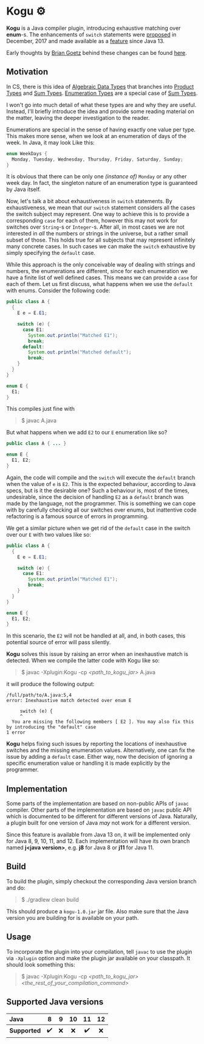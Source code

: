 # Kogu ⚙

**Kogu** is a Java compiler plugin, introducing exhaustive matching over **enum**-s. The enhancements of `switch` statements were [proposed](https://mail.openjdk.java.net/pipermail/amber-dev/2017-December/002412.html) in December, 2017 and made available as a [feature](https://openjdk.java.net/jeps/361) since Java 13.

Early thoughts by [Brian Goetz](https://www.linkedin.com/in/briangoetz) behind these changes can be found [here](https://cr.openjdk.java.net/~briangoetz/amber/pattern-match.html).

## Motivation

In CS, there is this idea of [Algebraic Data Types](https://en.wikipedia.org/wiki/Algebraic_data_type) that branches into [Product Types](https://en.wikipedia.org/wiki/Product_type) and [Sum Types](https://en.wikipedia.org/wiki/Sum_type). [Enumeration Types](https://en.wikipedia.org/wiki/Enumerated_type) are a special case of [Sum Types](https://en.wikipedia.org/wiki/Sum_type).

I won't go into much detail of what these types are and why they are useful. Instead, I'll briefly introduce the idea and provide some reading material on the matter, leaving the deeper investigation to the reader.

Enumerations are special in the sense of having exactly one value per type. This makes more sense, when we look at an enumeration of days of the week. In Java, it may look Like this:

```java
enum WeekDays {
  Monday, Tuesday, Wednesday, Thursday, Friday, Saturday, Sunday;
}
```

It is obvious that there can be only one _(instance of)_ `Monday` or any other week day. In fact, the singleton nature of an enumeration type is guaranteed by Java itself.

Now, let's talk a bit about exhaustiveness in `switch` statements. By exhaustiveness, we mean that our `switch` statement considers all the cases the switch subject may represent. One way to achieve this is to provide a corresponding `case` for each of them, however this may not work for switches over `String`-s or `Integer`-s. After all, in most cases we are not interested in _all_ the numbers or strings in the universe, but a rather small subset of those. This holds true for all subjects that may represent infinitely many concrete cases. In such cases we can make the `switch` exhaustive by simply specifying the `default` case.

While this approach is the only conceivable way of dealing with strings and numbers, the enumerations are different, since for each enumeration we have a finite list of well defined cases. This means we can provide a `case` for each of them. Let us first discuss, what happens when we use the `default` with enums. Consider the following code:

```java
public class A {
  {
    E e = E.E1;

    switch (e) {
      case E1:
        System.out.println("Matched E1");
        break;
      default:
        System.out.println("Matched default");
        break;
    }
  }
}

enum E {
  E1;
}
```

This compiles just fine with

> $ javac A.java

But what happens when we add `E2` to our `E` enumeration like so?

```java
public class A { ... }

enum E {
  E1, E2;
}
```

Again, the code will compile and the `switch` will execute the `default` branch when the value of `e` is `E2`. This is the expected behaviour, according to Java specs, but is it the desirable one? Such a behaviour is, most of the times, undesirable, since the decision of handling `E2` as a `default` branch was made by the language, not the programmer. This is something we can cope with by carefully checking all our switches over enums, but inattentive code refactoring is a famous source of errors in programming.

We get a similar picture when we get rid of the `default` case in the switch over our `E` with two values like so:

```java
public class A {
  {
    E e = E.E1;

    switch (e) {
      case E1:
        System.out.println("Matched E1");
        break;
    }
  }
}

enum E {
  E1, E2;
}
```

In this scenario, the `E2` will not be handled at all, and, in both cases, this potential source of error will pass silently.

**Kogu** solves this issue by raising an error when an inexhaustive match is detected. When we compile the latter code with Kogu like so:

> $ javac -Xplugin:Kogu -cp *<path_to_kogu_jar>* A.java  

it will produce the following output:

```text
/full/path/to/A.java:5,4  
error: Inexhaustive match detected over enum E  
  
     switch (e) {  
     ^  
  You are missing the following members [ E2 ]. You may also fix this by introducing the "default" case
1 error
```

**Kogu** helps fixing such issues by reporting the locations of inexhaustive switches and the missing enumeration values. Alternatively, one can fix the issue by adding a `default` case. Either way, now the decision of ignoring a specific enumeration value or handling it is made explicitly by the programmer.

## Implementation

Some parts of the implementation are based on non-public APIs of `javac` compiler. Other parts of the implementation are based on `javac` public API which is documented to be different for different versions of Java. Naturally, a plugin built for one version of Java _may_ not work for a different version.

Since this feature is available from Java 13 on, it will be implemented only for Java 8, 9, 10, 11, and 12. Each implementation will have its own branch named **j\<java version>**, e.g. **j8** for Java 8 or **j11** for Java 11.

## Build

To build the plugin, simply checkout the corresponding Java version branch and do:

> $ ./gradlew clean build

This should produce a `kogu-1.0.jar` jar file. Also make sure that the Java version you are building for is available on your path.

## Usage

To incorporate the plugin into your compilation, tell `javac` to use the plugin via `-Xplugin` option and make the plugin jar available on your classpath. It should look something this:

> $ javac -Xplugin:Kogu -cp *<path_to_kogu_jar>* *<the_rest_of_your_compilation_command>*

## Supported Java versions

| Java           | 8  |  9  | 10 | 11  | 12  |
|:---------------|:--:|:---:|:--:|:---:|:---:|
| **Supported**  | ✔️ | ❌ | ❌ | ✔️ | ❌ |
